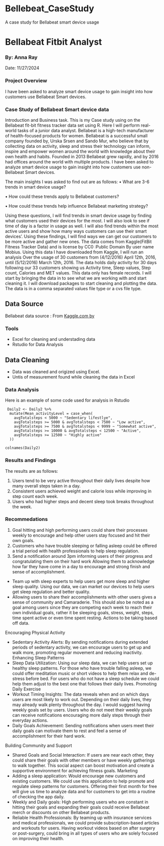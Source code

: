 # Bellebeat_CaseStudy
A case study for Bellabeat smart device usage
# Bellabeat Fitbit Analyst 

### By: Anna Ray
  Date: 11/27/2024
  
### Project Overview
I have been asked to analyze smart device usage to gain insight into how customers use Bellabeat Smart devices.

### Case Study of Bellabeat Smart device data
Introduction and Business task.
This is my Case study using on the Bellabeat fit-bit fitness tracker data set using R. Here I will perform real-world tasks of a junior data analyst.
Bellabeat is a high-tech manufacturer of health-focused products for women. Bellabeat is a successful small company founded by, Urska Srsen and Sando Mur, who believe that by collecting data on activity, sleep and stress their technology can inform, inspire and empower women around the world with knowledge about their own health and habits. Founded in 2013 Bellabeat grew rapidly, and by 2016 had offices around the world with multiple products.
I have been asked to analyze smart device usage to gain insight into how customers use non-Bellabeat Smart devices.

The main insights I was asked to find out are as follows:
•	What are 3-6 trends in smart device usage?

•	How could these trends apply to Bellabeat customers?

•	How could these trends help influence Bellabeat marketing strategy?

Using these questions, I will find trends in smart device usage by finding what customers used their devices for the most. I will also look to see if time of day is a factor in usage as well. I will also find trends within the most active users and show how many ways customers can use their smart devices’. Using these findings, I will find ways we can get our customers to be more active and gather new ones.
The data comes from Kaggle(FitBit Fitness Tracker Data) and is license by CC0 :Public Domain By user name Mobius. Using this data I have downloaded from Kaggle, I will run an analysis Over the usage of 30 customers from (4/12/2016) April 12th, 2016, until (5/12/2016) March 12th, 2016.
The data holds daily activity for 30 days following our 33 customers showing us Activity time, Sleep values, Step count, Calories and MET values. This data only has female records.
I will start by bringing the data in to see what we are working with and start cleaning it. I will download packages to start cleaning and plotting the data. The data is in a comma separated values file type or a cvs file type.

## Data Source
Bellabeat data source : From [Kaggle.com by ](https://www.kaggle.com/datasets/arashnic/fitbit)

### Tools
 - Excel for cleaning and understading data
 - Rstudio for Data Analysis

## Data Cleaning
- Data was cleaned and origized using Excel.
- Untis of measurement found while cleaning the data in Excel

### Data Analysis

Here is an example of some code used for analysis in Rstudio

```
 Daily2 <- Daily2 %>% 
  mutate(Mean_activityLevel = case_when(
    avgTotalsteps < 5000 ~ "Sedentary lifestlye",
    avgTotalsteps >= 5000 & avgTotalsteps < 7500 ~ "Low active",
    avgTotalsteps >= 7500 & avgTotalsteps < 9999 ~ "Somewhat active",
    avgTotalsteps >= 10000 & avgTotalsteps < 12500 ~ "Active",
    avgTotalsteps >= 12500 ~ "Highly active"
  ))

colnames(Daily2)
```

### Results and Findings
The results are as follows:
1.	Users tend to be very active throughout their daily lives despite how many overall steps taken in a day.
2.	Consistent users achieved weight and calorie loss while improving in step count each week.
3.	Users who had higher steps and decent sleep took breaks throughout the week.

### Recommedations

1.	Goal hitting and high performing users could share their processes weekly to encourage and help other users stay focused and hit their own goals.
2.	Customers who have trouble sleeping or falling asleep could be offered a trial period with health professionals to help sleep regulation.
3.	Send a notification around 3pm informing users of their progress and congratulating them on their hard work Allowing them to acknowledge how far they have come in a day to encourage and strong finish and sense of accomplishment.


-	Team up with sleep experts to help users get more sleep and higher sleep quality. Using our data, we can market our devices to help users get sleep regulation and better quality.
-	Allowing users to share their accomplishments with other users gives a sense of community and Camaraderie. This should also be noted as a goal among users since they are competing each week to reach their own individual goals, rather it be sleeping goals, stress, weight, steps, time spent active or even time spent resting.
Actions to be taking based off data.

Encouraging Physical Activity
-	Sedentary Activity Alerts: By sending notifications during extended periods of sedentary activity, we can encourage users to get up and walk more, promoting regular movement and reducing inactivity.
Enhancing Sleep Patterns
-	Sleep Data Utilization: Using our sleep data, we can help users set up healthy sleep patterns. For those who have trouble falling asleep, we could offer meditation music or short videos to help them relax and de-stress before bed. For users who do not have a sleep schedule we could help them adjust to the best one that follows their daily lives.
Promoting Daily Exercise
-	Workout Timing Insights: The data reveals when and on which days users are most likely to work out. Depending on their daily lives, they may already walk plenty throughout the day. I would suggest having weekly goals set by users. Users who do not meet their weekly goals can receive notifications encouraging more daily steps through their everyday actions.
-	Daily Goals Achievement: Sending notifications when users meet their daily goals can motivate them to rest and feel a sense of accomplishment for their hard work.
  
Building Community and Support
-	Shared Goals and Social Interaction: If users are near each other, they could share their goals with other members or have weekly gatherings to walk together. This social aspect can boost motivation and create a supportive environment for achieving fitness goals.
Marketing
-	Adding a sleep application:  Would encourage new customers and existing customers. We could use this application to help promote and regulate sleep patterns for customers. Offering their first month for free will give us time to analyze data and for customers to get into a routine of checking the app daily. 
-	Weekly and Daily goals: High performing users who are constant in hitting their goals and expanding their goals could receive Bellabeat merch or discounts on other Bellabeat products.
-	Reliable Health Professionals:  By teaming up with insurance services and medical professionals, we could provide subscription-based articles and workouts for users. Having workout videos based on after surgery or post-surgery, could bring in all types of users who are solely focused on improving their health. 

